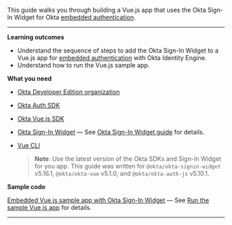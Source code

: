 This guide walks you through building a Vue.js app that uses the Okta Sign-In Widget for Okta [embedded authentication](/docs/concepts/redirect-vs-embedded/#embedded-authentication).

---

**Learning outcomes**

* Understand the sequence of steps to add the Okta Sign-In Widget to a Vue.js app for [embedded authentication](/docs/concepts/redirect-vs-embedded/#embedded-authentication) with Okta Identity Engine.
* Understand how to run the Vue.js sample app.

**What you need**

* [Okta Developer Edition organization](https://developer.okta.com/signup/oie-preview.html)
* [Okta Auth SDK](https://github.com/okta/okta-auth-js)
* [Okta Vue.js SDK](https://github.com/okta/okta-vue)
* [Okta Sign-In Widget](https://github.com/okta/okta-signin-widget) &mdash; See [Okta Sign-In Widget guide](/code/javascript/okta_sign-in_widget/) for details.
* [Vue CLI](https://cli.vuejs.org/guide/installation.html)

    > **Note**: Use the latest version of the Okta SDKs and Sign-In Widget for you app. This guide was written for `@okta/okta-signin-widget` v5.16.1, `@okta/okta-vue` v5.1.0, and `@okta/okta-auth-js` v5.10.1.

**Sample code**

[Embedded Vue.js sample app with Okta Sign-In Widget](https://github.com/okta/samples-js-vue/tree/master/custom-login) &mdash; See [Run the sample Vue.js app](#run-the-sample-vue-js-app) for details.

---
